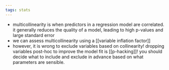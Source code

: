 ```yaml
---
tags: stats
---
```


- multicollinearity is when predictors in a regression model are correlated. it generally reduces the quality of a model, leading to high p-values and large standard error
- we can assess multicollinearity using a [[variable inflation factor]]
- however, it is wrong to exclude variables based on collinearity! dropping variables post-hoc to improve the model fit is [[p-hacking]]! you should decide what to include and exclude in advance based on what parameters are sensible.